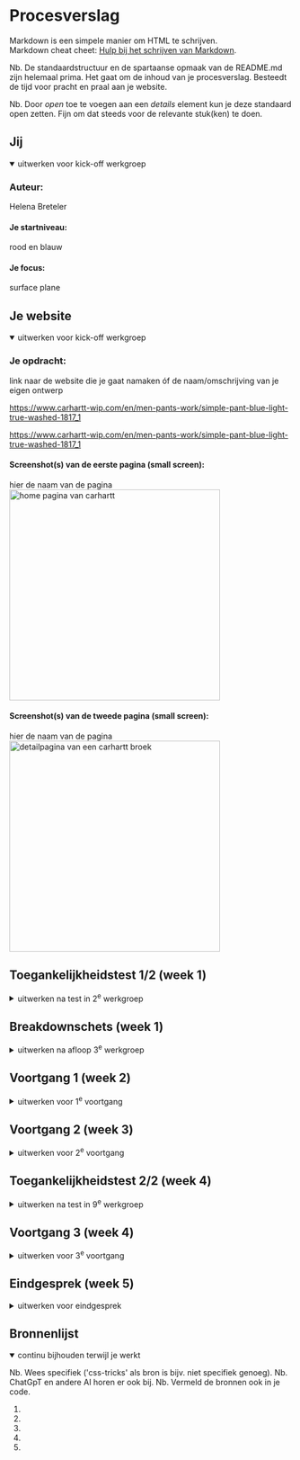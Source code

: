 # Procesverslag
Markdown is een simpele manier om HTML te schrijven.  
Markdown cheat cheet: [Hulp bij het schrijven van Markdown](https://github.com/adam-p/markdown-here/wiki/Markdown-Cheatsheet).

Nb. De standaardstructuur en de spartaanse opmaak van de README.md zijn helemaal prima. Het gaat om de inhoud van je procesverslag. Besteedt de tijd voor pracht en praal aan je website.

Nb. Door *open* toe te voegen aan een *details* element kun je deze standaard open zetten. Fijn om dat steeds voor de relevante stuk(ken) te doen.





## Jij

<details open>
  <summary>uitwerken voor kick-off werkgroep</summary>

  ### Auteur:
  Helena Breteler

  #### Je startniveau:
  rood en blauw

  #### Je focus:
  surface plane
 
</details>





## Je website

<details open>
  <summary>uitwerken voor kick-off werkgroep</summary>

  ### Je opdracht:
  link naar de website die je gaat namaken óf de naam/omschrijving van je eigen ontwerp
  
  https://www.carhartt-wip.com/en/men-pants-work/simple-pant-blue-light-true-washed-1817_1
  
  https://www.carhartt-wip.com/en/men-pants-work/simple-pant-blue-light-true-washed-1817_1

  #### Screenshot(s) van de eerste pagina (small screen): 
  hier de naam van de pagina  
  <img src="ScreenshotHomOfficialCarharttWIP.png" width="375px" alt="home pagina van carhartt">

  #### Screenshot(s) van de tweede pagina (small screen):
  hier de naam van de pagina  
  <img src="ScreenshotDetailpageCarharttWIPLandonPant.png" width="375px" alt="detailpagina van een carhartt broek">
 
</details>



## Toegankelijkheidstest 1/2 (week 1)

<details>
  <summary>uitwerken na test in 2<sup>e</sup> werkgroep</summary>

  ### Bevindingen
  Lijst met je bevindingen die in de test naar voren kwamen:
  De voice over gaat eerst de header langs ook op volgorde enb laat meteen weten dat je op de carhartt website bevind.
  Bij de iconen gaat die ze ook op volgorde langs, maar leest hij ook 'afbeelding', dat het een afbeelding is kan overgeslagen worden.
  Flag of the knop groep zegt hij een paar keer. onduidelijk of die de nav leest of de home pagina langs gaat.
  Hij leest de nav buiten beeld voor, per categorie. zou fijn zijn als die eerst 'men' women' etc voorleest dan 'men' en alles wat daaronder/daar in valt.
  Koppen begint bij de nieuwsletter, beetje gek vind ik. dit is ook de enige kop in de hele home pagina.
  
</details>



## Breakdownschets (week 1)

<details>
  <summary>uitwerken na afloop 3<sup>e</sup> werkgroep</summary>

  ### de hele pagina: 
  <img src="readme-images/dummy-plaatje.jpg" width="375px" alt="breakdown van de hele pagina">

  ### dynamisch deel (bijv menu): 
  <img src="readme-images/dummy-plaatje.jpg" width="375px" alt="breakdown van een dynamisch deel">

  ### wellicht nog een dynamisch deel (bijv filter): 
  <img src="readme-images/dummy-plaatje.jpg" width="375px" alt="breakdown van nog een dynamisch deel">

</details>





## Voortgang 1 (week 2)

<details>
  <summary>uitwerken voor 1<sup>e</sup> voortgang</summary>

  ### Stand van zaken
  hier dit ging goed & dit was lastig (neem ook screenshots op van delen van je website en code)


  ### Agenda voor meeting
  samen met je groepje opstellen

  | Michelle        |
  •⁠  animatie button (in zero state)
  •⁠  ⁠elementen apart aanspreken, lukt vaak wel maar niet altijd
  •⁠  ⁠opbouw zonder sections en div’jes te gebruiken vind ik nog moeilijk
  
  | Tess            |
  •  Flexbox in de header, ik krijg bepaalde elementen niet zoals ik wil
  •  Typografie lukt niet op alle elementen 
  •⁠  ⁠lastig om een opbouw te maken met weinig/geen div’s en classes
  
  | Sabri           |
  •  Hoe moet ik weten welke goede momenten zijn om flexbox en grid toe te passen?
  
  | Helena        |
  • Header recht krijgen met flexbx
  • GitHub link goed hebben staan



  ### Verslag van meeting
  hier na afloop snel de uitkomsten van de meeting vastleggen

  - Header staat goed met flexbox, maar nog niet recht met grid, volgende les
  - Font goed gekoppelt
  - mee gekeken met de bevindingen van de teamgenoten!

</details>





## Voortgang 2 (week 3)

<details>
  <summary>uitwerken voor 2<sup>e</sup> voortgang</summary>

  ### Stand van zaken
  hier dit ging goed & dit was lastig (neem ook screenshots op van delen van je website en code)


  ### Agenda voor meeting
  samen met je groepje opstellen

  | Michelle        |
  •⁠  
  
  | Tess            |
  •  het lukt niet goed om de header te stylen met flexbox en het werkt niet goed mee
  •⁠  ⁠mijn afbeeldingen op de homepage moeten een lijst zijn waar je doorheen kan scrollen maar het lukt niet helemaal goed
  •⁠  ⁠bij mijn tweede pagina heb ik een background color toegevoegd maar die wordt nu ook toegepast op elementen waarbij ik dat niet wil.
  
  | Sabri           |
  •  Wat is de beste manier om een hamburgermenu te maken?
  
  | Helena        |
  • Hoe kan ik de zoekbalk toevoegen


  ### Verslag van meeting
  hier na afloop snel de uitkomsten van de meeting vastleggen

  - https://codepen.io/shooft/pen/JjxmvrL
  - https://www.a11yproject.com/posts/how-to-hide-content/ (content laten voorlezen maar niet zien)
  - nog een punt
- ...

</details>





## Toegankelijkheidstest 2/2 (week 4)

<details>
  <summary>uitwerken na test in 9<sup>e</sup> werkgroep</summary>

  ### Bevindingen
  Lijst met je bevindingen die in de test naar voren kwamen (geef ook aan wat er verbeterd is):
  • De volgorde van de foto en kopjes omdraaien om duidelijker te maken waar de gebruiker naar kijkt. 

</details>





## Voortgang 3 (week 4)

<details>
  <summary>uitwerken voor 3<sup>e</sup> voortgang</summary>

  ### Stand van zaken
  hier dit ging goed & dit was lastig (neem ook screenshots op van delen van je website en code)


  ### Agenda voor meeting
  samen met je groepje opstellen

  | Michelle        |
  •⁠  
  
  | Tess            |
  •  Hoe moet de screen reader gebruiken
  
  | Sabri           |
  •  Wat is de beste manier om een hamburgermenu te maken?
  
  | Helena        |
  • socials in grid
  • footer form


  ### Verslag van meeting
  hier na afloop snel de uitkomsten van de meeting vastleggen

  - grijze overlay
  - hover en tab andere kleur voor toegankelijkheid

</details>





## Eindgesprek (week 5)

<details>
  <summary>uitwerken voor eindgesprek</summary>

  ### Je uitkomst - karakteristiek screenshots:
  <img src="readme-images/sshomepagehelena.png" width="375px" alt="uitomst opdracht 1">
  <img src="readme-images/ssdetailpagehelena.png" width="375px" alt="uitomst opdracht 1">


  ### Dit ging goed/Heb ik geleerd: 
  Korte omschrijving met plaatjes

  - de subscibe voor de newsletter responsive
  - scroll van artikelen toevoegen

    **herkansing**
  - tekst buiten beeld maar wel voor laten lezen door screen reader met a11y !!
  - foto's van detailpagina in carroussel op formaat zetten
  - dropdown - select option value
  - radiobuttons met tag radio, zelfde categorie door zelfde name te geven
  - hide content -
    .visually-hidden {
      clip: rect(0 0 0 0);
      clip-path: inset(50%);
      height: 1px;
      overflow: hidden;
      position: absolute;
      white-space: nowrap;
      width: 1px;
    }
    " class toevoegen aan plek die je niet wilt zien maar wel wilt oplezen.

  <img src="readme-images/nav" width="375px" alt="top">
  <img src="readme-images/header" width="375px" alt="top">
  <img src="readme-images/footer" width="375px" alt="top">
  <img src="readme-images/carroussel" width="375px" alt="top">
  <img src="readme-images/headerdetail" width="375px" alt="top">


  ### Dit was lastig/Is niet gelukt:
  Korte omschrijving met plaatjes

  - Read.me opnieuw schrijven
  - header van detail pagina goed zetten
  - social media logos padding op li gezet ipv op de svg zelf. waardoor de website nog stukje kon scrollen naar de     zijkant.
  
</details>





## Bronnenlijst

<details open>
  <summary>continu bijhouden terwijl je werkt</summary>

  Nb. Wees specifiek ('css-tricks' als bron is bijv. niet specifiek genoeg). 
  Nb. ChatGpT en andere AI horen er ook bij.
  Nb. Vermeld de bronnen ook in je code.

  1. <!-- logo in header: svg copy van carhartt-wip.com -->
  2. <!-- button in header: svg copy van carhartt-wip.com -->
  3. <!-- alle foto's: carhartt-wip.com download -->
  5. <!-- bron foto's : https://www.carhartt-wip.com/en/men-pants-work/simple-pant-blue-light-true-washed-1817_1 -->
  6. <!-- bron code carrousels: https://codepen.io/shooft/pen/mdBOZLz -->

</details>

